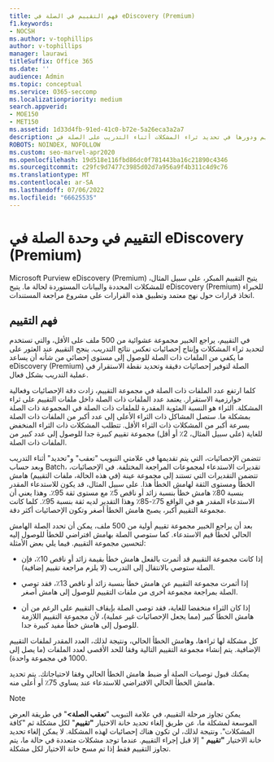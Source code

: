 ```yaml
---
title: فهم التقييم في الصلة في eDiscovery (Premium)
f1.keywords:
- NOCSH
ms.author: v-tophillips
author: v-tophillips
manager: laurawi
titleSuffix: Office 365
ms.date: ''
audience: Admin
ms.topic: conceptual
ms.service: O365-seccomp
ms.localizationpriority: medium
search.appverid:
- MOE150
- MET150
ms.assetid: 1d33d4fb-91ed-41c0-b72e-5a26eca3a2a7
description: احصل على نظرة عامة على مرحلة التقييم ودورها في تحديد ثراء المشكلات أثناء التدريب على الصلة في Microsoft Purview eDiscovery (Premium).
ROBOTS: NOINDEX, NOFOLLOW
ms.custom: seo-marvel-apr2020
ms.openlocfilehash: 19d518e116fbd86dc0f781443ba16c21890c4346
ms.sourcegitcommit: c29fc9d7477c3985d02d7a956a9f4b311c4d9c76
ms.translationtype: MT
ms.contentlocale: ar-SA
ms.lasthandoff: 07/06/2022
ms.locfileid: "66625535"
---
```

# <a name="assessment-in-the-relevance-module-in-ediscovery-premium"></a>التقييم في وحدة الصلة في eDiscovery (Premium)
  
Microsoft Purview eDiscovery (Premium) يتيح التقييم المبكر، على سبيل المثال، للمشكلات المحددة والبيانات المستوردة لحالة ما. يتيح eDiscovery (Premium) للخبراء اتخاذ قرارات حول نهج معتمد وتطبيق هذه القرارات على مشروع مراجعة المستندات.
  
## <a name="understanding-assessment"></a>فهم التقييم

في التقييم، يراجع الخبير مجموعة عشوائية من 500 ملف على الأقل، والتي تستخدم لتحديد ثراء المشكلات وإنتاج إحصائيات تعكس نتائج التدريب. ينجح التقييم عند العثور على ما يكفي من الملفات ذات الصلة للوصول إلى مستوى إحصائي من شأنه أن يساعد eDiscovery (Premium) الصلة لتوفير إحصائيات دقيقة وتحديد نقطة الاستقرار في عملية التدريب بشكل فعال. 
  
كلما ارتفع عدد الملفات ذات الصلة في مجموعة التقييم، زادت دقة الإحصائيات وفعالية خوارزمية الاستقرار. يعتمد عدد الملفات ذات الصلة داخل ملفات التقييم على ثراء المشكلة. الثراء هو النسبة المئوية المقدرة للملفات ذات الصلة في المجموعة ذات الصلة بمشكلة ما. ستصل المشاكل ذات الثراء الأعلى إلى عدد أكبر من الملفات ذات الصلة بسرعة أكبر من المشكلات ذات الثراء الأقل. تتطلب المشكلات ذات الثراء المنخفض للغاية (على سبيل المثال، 2٪ أو أقل) مجموعة تقييم كبيرة جدا للوصول إلى عدد كبير من الملفات ذات الصلة.
  
تتضمن الإحصائيات، التي يتم تقديمها في علامتي التبويب "تعقب" و"تحديد" أثناء التدريب وبعد حساب Batch، تقديرات الاستدعاء لمجموعات المراجعة المختلفة. في الإحصائيات، تتضمن التقديرات التي تستند إلى مجموعة عينة (في هذه الحالة، ملفات التقييم) هامش الخطأ ومستوى الثقة لهامش الخطأ هذا. على سبيل المثال، قد يكون للاستدعاء المقدر بنسبة 80٪ هامش خطأ بنسبة زائد أو ناقص 5٪ مع مستوى ثقة 95٪. وهذا يعني أن الاستدعاء المقدر هو في الواقع 75٪-85٪ وهذا التقدير لديه ثقة بنسبة 95٪. كلما كانت مجموعة التقييم أكبر، يصبح هامش الخطأ أصغر وتكون الإحصائيات أكثر دقة. 
  
بعد أن يراجع الخبير مجموعة تقييم أولية من 500 ملف، يمكن أن تحدد الصلة الهامش الحالي لخطأ قيم الاستدعاء. كما ستوصي الصلة بهامش افتراضي للخطأ للوصول إليه لتحسين مجموعة التقييم. فيما يلي بعض الأمثلة:
  
- إذا كانت مجموعة التقييم قد أثمرت بالفعل هامش خطأ بقيمة زائد أو ناقص 10٪، فإن الصلة ستوصي بالانتقال إلى التدريب (لا يلزم مراجعة تقييم إضافية). 

- إذا أثمرت مجموعة التقييم عن هامش خطأ بنسبة زائد أو ناقص 13٪، فقد توصي الصلة بمراجعة مجموعة أخرى من ملفات التقييم للوصول إلى هامش أصغر. 

- إذا كان الثراء منخفضا للغاية، فقد توصي الصلة بإيقاف التقييم على الرغم من أن هامش الخطأ كبير (مما يجعل الإحصائيات غير عملية)، لأن مجموعة التقييم اللازمة للوصول إلى هامش خطأ مفيد كبيرة جدا.

كل مشكلة لها ثراءها، وهامش الخطأ الحالي، ونتيجة لذلك، العدد المقدر لملفات التقييم الإضافية. يتم إنشاء مجموعة التقييم التالية وفقا للحد الأقصى لعدد الملفات (ما يصل إلى 1000 في مجموعة واحدة).
  
يمكنك قبول توصيات الصلة أو ضبط هامش الخطأ الحالي وفقا لاحتياجاتك. يتم تحديد هامش الخطأ الحالي الافتراضي للاستدعاء عند يساوي 75٪ أو أعلى منه.
  
> [!NOTE]
> يمكن تجاوز مرحلة التقييم، في علامة التبويب "**تعقب الصلة\>**" في طريقة العرض الموسعة لمشكلة ما، عن طريق إلغاء تحديد خانة الاختيار **"تقييم**" لكل مشكلة ثم "كافة المشكلات". ونتيجة لذلك، لن تكون هناك إحصائيات لهذه المشكلة. لا يمكن إلغاء تحديد خانة الاختيار **"تقييم** " إلا قبل إجراء التقييم. عندما توجد مشكلات متعددة في حالة ما، يتم تجاوز التقييم فقط إذا تم مسح خانة الاختيار لكل مشكلة.
